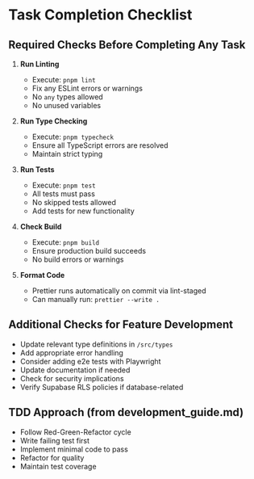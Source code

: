 # Task Completion Checklist

## Required Checks Before Completing Any Task

1. **Run Linting**
   - Execute: `pnpm lint`
   - Fix any ESLint errors or warnings
   - No `any` types allowed
   - No unused variables

2. **Run Type Checking**
   - Execute: `pnpm typecheck`
   - Ensure all TypeScript errors are resolved
   - Maintain strict typing

3. **Run Tests**
   - Execute: `pnpm test`
   - All tests must pass
   - No skipped tests allowed
   - Add tests for new functionality

4. **Check Build**
   - Execute: `pnpm build`
   - Ensure production build succeeds
   - No build errors or warnings

5. **Format Code**
   - Prettier runs automatically on commit via lint-staged
   - Can manually run: `prettier --write .`

## Additional Checks for Feature Development

- Update relevant type definitions in `/src/types`
- Add appropriate error handling
- Consider adding e2e tests with Playwright
- Update documentation if needed
- Check for security implications
- Verify Supabase RLS policies if database-related

## TDD Approach (from development_guide.md)
- Follow Red-Green-Refactor cycle
- Write failing test first
- Implement minimal code to pass
- Refactor for quality
- Maintain test coverage